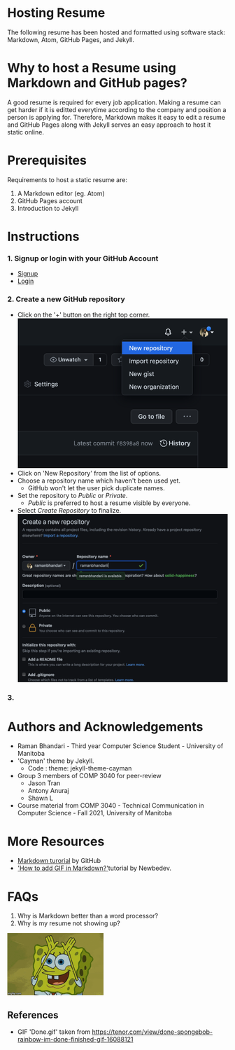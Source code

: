 
# Hosting Resume

The following resume has been hosted and formatted using software stack: Markdown, Atom, GitHub Pages, and Jekyll.

# Why to host a Resume using Markdown and GitHub pages?

A good resume is required for every job application. Making a resume can get harder if it is editted everytime according to the company and position a person is applying for. Therefore, Markdown makes it easy to edit a resume and GitHub Pages along with Jekyll serves an easy approach to host it static online.

# Prerequisites

Requirements to host a static resume are:
1. A Markdown editor (eg. Atom)
2. GitHub Pages account
3. Introduction to Jekyll

# Instructions
### 1. Signup or login with your GitHub Account
  * [Signup](https://github.com/signup?ref_cta=Sign+up&ref_loc=header+logged+out&ref_page=%2F&source=header-home)
  * [Login](https://github.com/login)
### 2. Create a new GitHub repository
  * Click on the '+' button on the right top corner.\
    ![alt text](plus.png)
  * Click on 'New Repository' from the list of options.
  * Choose a repository name which haven't been used yet.
    * GitHub won't let the user pick duplicate names.
  * Set the repository to *Public* or *Private*.
    * *Public* is preferred to host a resume visible by everyone.
  * Select *Create Repository* to finalize.\
  ![alt text](repository.png)
### 3. 
  

# Authors and Acknowledgements
* Raman Bhandari - Third year Computer Science Student - University of Manitoba
* 'Cayman' theme by Jekyll. 
  * Code : theme: jekyll-theme-cayman
* Group 3 members of COMP 3040 for peer-review
  * Jason Tran
  * Antony Anuraj
  * Shawn L 
* Course material from COMP 3040 - Technical Communication in Computer Science - Fall 2021, University of Manitoba

# More Resources
* [Markdown turorial](https://guides.github.com/features/mastering-markdown/) by GitHub
* ['How to add GIF in Markdown?'](https://newbedev.com/is-there-a-way-to-add-a-gif-to-a-markdown-file)tutorial by Newbedev.


# FAQs
1. Why is Markdown better than a word processor?
2. Why is my resume not showing up?


![Alt Text](Done.gif) 
## **References**
* GIF 'Done.gif' taken from https://tenor.com/view/done-spongebob-rainbow-im-done-finished-gif-16088121
